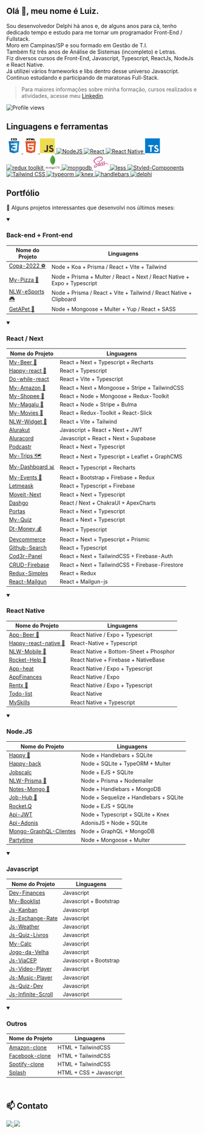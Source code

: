 ## Olá 👋, meu nome é Luiz.

Sou desenvolvedor Delphi há anos e, de alguns anos para cá, tenho dedicado tempo e estudo para me tornar um programador Front-End / Fullstack.<br/>
Moro em Campinas/SP e sou formado em Gestão de T.I.<br/>
Também fiz três anos de Análise de Sistemas (incompleto) e Letras.<br/>
Fiz diversos cursos de Front-End, Javascript, Typescript, ReactJs, NodeJs e React Native.<br/>
Já utilizei vários frameworks e libs dentro desse universo Javascript.<br/>
Continuo estudando e participando de maratonas Full-Stack.<br/>
>Para maiores informações sobre minha formação, cursos realizados e atividades, acesse meu [Linkedin](https://www.linkedin.com/in/luiz-silv%C3%A9rio-de-oliveira-6b6067210/).

<p align="left"> <img src="https://komarev.com/ghpvc/?username=luiizsilverio&color=yellow" alt="Profile views" /> </p>

## Linguagens e ferramentas

<p align="left"> 
  <a href="https://www.w3schools.com/css/" target="_blank" rel="noreferrer"> 
    <img src="https://raw.githubusercontent.com/devicons/devicon/master/icons/css3/css3-original-wordmark.svg" alt="css3" width="40" height="40"/>
  </a> 
  <a href="https://www.w3schools.com/html/" target="_blank" rel="noreferrer"> 
    <img src="https://raw.githubusercontent.com/devicons/devicon/master/icons/html5/html5-original-wordmark.svg" alt="html5" width="40" height="40"/> 
  </a>  
  <a href="https://developer.mozilla.org/en-US/docs/Web/JavaScript" target="_blank" rel="noreferrer"> 
    <img src="https://raw.githubusercontent.com/devicons/devicon/master/icons/javascript/javascript-original.svg" alt="javascript" width="40" height="40"/> 
  </a>
  <a href="https://nodejs.org/en/docs" target="_blank" rel="noreferrer">
    <img src="https://pbs.twimg.com/profile_images/1262824892535373825/BiXDFDDp_400x400.jpg" alt="NodeJS" width="40" height="40" />
  </a>
  <a href="https://pt-br.reactjs.org/docs/getting-started.html" target="_blank" rel="noreferrer">
    <img src="https://cdn4.iconfinder.com/data/icons/logos-3/600/React.js_logo-512.png" alt="React" width="40" height="40" />
  </a>
  <a href="https://reactnative.dev/docs/getting-started" target="_blank" rel="noreferrer">
    <img src="https://d33wubrfki0l68.cloudfront.net/554c3b0e09cf167f0281fda839a5433f2040b349/ecfc9/img/header_logo.svg" alt="React Native" width="40" height="40" />
  </a>
  <a href="https://www.typescriptlang.org/" target="_blank" rel="noreferrer"> 
    <img src="https://raw.githubusercontent.com/devicons/devicon/master/icons/typescript/typescript-original.svg" alt="typescript" width="40" height="40"/> 
  </a> 
  <a href="https://redux-toolkit.js.org" target="_blank" rel="noreferrer"> 
    <img src="https://d33wubrfki0l68.cloudfront.net/0834d0215db51e91525a25acf97433051f280f2f/c30f5/img/redux.svg" alt="redux toolkit" width="40" height="40"/> 
  </a>     
  <a href="https://www.mongodb.com/" target="_blank" rel="noreferrer"> 
    <img src="https://raw.githubusercontent.com/devicons/devicon/master/icons/mongodb/mongodb-original-wordmark.svg" alt="mongodb" width="40" height="40"/> 
  </a> 
  <a href="https://www.postgresql.org" target="_blank" rel="noreferrer">
    <img src="https://www.postgresql.org/media/img/about/press/elephant.png" alt="mongodb" width="40" height="40"/> 
  </a>
  <a href="https://sass-lang.com" target="_blank" rel="noreferrer"> 
    <img src="https://raw.githubusercontent.com/devicons/devicon/master/icons/sass/sass-original.svg" alt="sass" width="40" height="40"/> 
  </a>
  <a href="https://lesscss.org/usage/" target="_blank" rel="noreferrer"> 
    <img src="https://i1.wp.com/www.casamidia.com.br/wp-content/uploads/2016/03/less-logo.png?ssl=1" alt="less" width="40" height="40"/> 
  </a>
  <a href="https://styled-components.com" target="_blank" rel="noreferrer"> 
    <img src="https://images.opencollective.com/styled-components/fab37df/logo.png" alt="Styled-Components" width="40" height="40"/> 
  </a>  
  <a href="https://tailwindcss.com" target="_blank" rel="noreferrer"> 
    <img src="https://images.opencollective.com/tailwindcss/5cfb17e/logo/256.png" alt="Tailwind CSS" width="40" height="40"/> 
  </a>    
  <a href="https://typeorm.io/#/" target="_blank" rel="noreferrer">
    <img src="https://avatars.githubusercontent.com/u/20165699" alt="typeorm" width="40" height="40"/> 
  </a>
  <a href="https://knexjs.org" target="_blank" rel="noreferrer">
    <img src="https://www.philipotoole.com/wp-content/uploads/2020/02/knex-150x150.png" alt="knex" width="40" height="40"/> 
  </a>   
  <a href="https://handlebarsjs.com/" target="_blank" rel="noreferrer">
    <img src="https://handlebarsjs.com/images/handlebars_logo.png" alt="handlebars" width="40" height="40"/> 
  </a>  
  <a href="https://www.embarcadero.com/br/products/delphi" target="_blank" rel="noreferrer">
    <img src="https://upload.wikimedia.org/wikipedia/commons/b/bd/Delphi_Language_Logo.png" alt="delphi" width="40" height="40"/> 
  </a>
</p>

## Portfólio

🤩 Alguns projetos interessantes que desenvolvi nos últimos meses:

<details open>
  <summary><h3>Back-end + Front-end</h3></summary>
  
  | Nome do Projeto | Linguagens |
  |------|-------|
  | [Copa-2022 ⚽](https://github.com/luiizsilverio/codarme-copa) | Node + Koa + Prisma / React + Vite + Tailwind |
  | [My-Pizza 🍕](https://github.com/luiizsilverio/pizzaria) | Node + Prisma + Multer / React + Next / React Native + Expo + Typescript |
  | [NLW-eSports 🎮](https://github.com/luiizsilverio/nlw-esports) | Node + Prisma / React + Vite + Tailwind / React Native + Clipboard |
  | [GetAPet 🐶](https://github.com/luiizsilverio/getapet) | Node + Mongoose + Multer + Yup / React + SASS |
  
</details>

<details open>
  <summary><h3>React / Next</h3></summary>
  
  | Nome do Projeto | Linguagens |
  |------|-------|
  | [My-Beer 🍺](https://github.com/luiizsilverio/web-beer) | React + Next + Typescript + Recharts |
  | [Happy-react 🤗](https://github.com/luiizsilverio/happy-react) | React + Typescript |
  | [Do-while-react](https://github.com/luiizsilverio/do-while-react) | React + Vite + Typescript |
  | [My-Amazon 🛒](https://github.com/luiizsilverio/my-amazon) | React + Next + Mongoose + Stripe + TailwindCSS |
  | [My-Shopee 🛒](https://github.com/luiizsilverio/my-shopee) | React + Node + Mongoose + Redux-Toolkit |
  | [My-Magalu 👜](https://github.com/luiizsilverio/my-magalu) | React + Node + Stripe + Bulma |
  | [My-Movies 🎥](https://github.com/luiizsilverio/my-movies) | React + Redux-Toolkit + React-Slick |
  | [NLW-Widget 🐛](https://github.com/luiizsilverio/nlw-widget) | React + Vite + Tailwind |
  | [Alurakut](https://github.com/luiizsilverio/alurakut) | Javascript + React + Next + JWT |
  | [Aluracord](https://github.com/luiizsilverio/aluracord) | Javascript + React + Next + Supabase |
  | [Podcastr](https://github.com/luiizsilverio/podcastr) | React + Next + Typescript |
  | [My-Trips 🗺](https://github.com/luiizsilverio/my-trips) | React + Next + Typescript + Leaflet + GraphCMS |
  | [My-Dashboard 📊](https://github.com/luiizsilverio/my-dashboard) | React + Typescript + Recharts |
  | [My-Events 🍷](https://github.com/luiizsilverio/eventos) | React + Bootstrap + Firebase + Redux |
  | [Letmeask](https://github.com/luiizsilverio/letmeask) | React + Typescript + Firebase |
  | [Moveit-Next](https://github.com/luiizsilverio/moveit-next) | React + Next + Typescript |
  | [Dashgo](https://github.com/luiizsilverio/dashgo) | React / Next + ChakraUI + ApexCharts |
  | [Portas](https://github.com/luiizsilverio/react-portas) | React + Next + Typescript |
  | [My-Quiz](https://github.com/luiizsilverio/next-quiz) | React + Next + Typescript |  
  | [Dt-Money 💰](https://github.com/luiizsilverio/dtmoney) | React + Typescript |
  | [Devcommerce](https://github.com/luiizsilverio/devcommerce) | React + Next + Typescript + Prismic |
  | [Github-Search](https://github.com/luiizsilverio/github-search) | React + Typescript |
  | [Cod3r-Panel](https://github.com/luiizsilverio/tailwind-panel) | React + Next + TailwindCSS + Firebase-Auth |
  | [CRUD-Firebase](https://github.com/luiizsilverio/crud-firebase) | React + Next + TailwindCSS + Firebase-Firestore |
  | [Redux-Simples](https://github.com/luiizsilverio/redux-simples) | React + Redux |
  | [React-Mailgun](https://github.com/luiizsilverio/react-mailgun) | React + Mailgun-js |
      
</details>  

<details open>
  <summary><h3>React Native</h3></summary>
    
  | Nome do Projeto | Linguagens |
  |------|-------|
  | [App-Beer 🍻](https://github.com/luiizsilverio/app-beer-json-server) | React Native / Expo + Typescript |
  | [Happy-react-native 🤗](https://github.com/luiizsilverio/happy-react-native) | React-Native + Typescript |   
  | [NLW-Mobile 🐛](https://github.com/luiizsilverio/nlw-mobile) | React Native + Bottom-Sheet + Phosphor |
  | [Rocket-Help 🚀](https://github.com/luiizsilverio/help) | React Native + Firebase + NativeBase |
  | [App-heat](https://github.com/luiizsilverio/app-heat) | React Native / Expo + Typescript |
  | [AppFinances](https://github.com/luiizsilverio/appfinances) | React Native / Expo |
  | [Rentx 🚗](https://github.com/luiizsilverio/rentx) | React Native / Expo + Typescript |
  | [Todo-list](https://github.com/luiizsilverio/todo-list) | React Native |
  | [MySkills](https://github.com/luiizsilverio/mySkills/tree/master) | React Native + Typescript |
    
</details>      
    
<details open>
  <summary><h3>Node.JS</h3></summary>
    
  | Nome do Projeto | Linguagens |
  |------|-------|
  | [Happy 🤗](https://github.com/luiizsilverio/happy) | Node + Handlebars + SQLite |
  | [Happy-back](https://github.com/luiizsilverio/happy-back) | Node + SQLite + TypeORM + Multer |
  | [Jobscalc](https://github.com/luiizsilverio/jobscalc) | Node + EJS + SQLite |
  | [NLW-Prisma 🐛](https://github.com/luiizsilverio/nlw-prisma) | Node + Prisma + Nodemailer |
  | [Notes-Mongo 🍃](https://github.com/luiizsilverio/notes_mongo) | Node + Handlebars + MongoDB |
  | [Job-Hub 🔎](https://github.com/luiizsilverio/job-hub) | Node + Sequelize + Handlebars + SQLite |
  | [Rocket.Q](https://github.com/luiizsilverio/rocket.q) | Node + EJS + SQLite |
  | [Api-JWT](https://github.com/luiizsilverio/node-typescript) | Node + Typescript + SQLite + Knex |
  | [Api-Adonis](https://github.com/luiizsilverio/adonis) | AdonisJS + Node + SQLite |
  | [Mongo-GraphQL-Clientes](https://github.com/luiizsilverio/mongo-graphql-clientes) | Node + GraphQL + MongoDB |
  | [Partytime](https://github.com/luiizsilverio/partytime) | Node + Mongoose + Multer |
  
</details>      
    
<details open>
  <summary><h3>Javascript</h3></summary>
    
  | Nome do Projeto | Linguagens |
  |------|-------|
  | [Dev-Finances](https://github.com/luiizsilverio/dev-finances) | Javascript |
  | [My-Booklist](https://github.com/luiizsilverio/js-booklist) | Javascript + Bootstrap |
  | [Js-Kanban](https://github.com/luiizsilverio/js-kanban) | Javascript |
  | [Js-Exchange-Rate](https://github.com/luiizsilverio/js-exchange-rate) | Javascript |
  | [Js-Weather](https://github.com/luiizsilverio/js-weather) | Javascript |
  | [Js-Quiz-Livros](https://github.com/luiizsilverio/js-quiz-livros) | Javascript |
  | [My-Calc](https://github.com/luiizsilverio/my-calc) | Javascript |
  | [Jogo-da-Velha](https://github.com/luiizsilverio/js-velha) | Javascript |
  | [Js-ViaCEP](https://github.com/luiizsilverio/js-viacep) | Javascript + Bootstrap |
  | [Js-Video-Player](https://github.com/luiizsilverio/js-video-player) | Javascript |
  | [Js-Music-Player](https://github.com/luiizsilverio/js-music-player) | Javascript |
  | [Js-Quiz-Dev](https://github.com/luiizsilverio/js-quiz-dev) | Javascript |
  | [Js-Infinite-Scroll](https://github.com/luiizsilverio/js-infinite-scroll) | Javascript |    
    
</details>             

<details open>
  <summary><h3>Outros</h3></summary>
  
  | Nome do Projeto | Linguagens |
  |------|-------|
  | [Amazon-clone](https://github.com/luiizsilverio/amazon-clone) | HTML + TailwindCSS |
  | [Facebook-clone](https://github.com/luiizsilverio/facebook-clone) | HTML + TailwindCSS |
  | [Spotify-clone](https://github.com/luiizsilverio/js-spotify) | HTML + TailwindCSS |
  | [Splash](https://github.com/luiizsilverio/habitual-splash) | HTML + CSS + Javascript |

<br />
    
## 📫 Contato

<a href = "mailto:luiiz.silverio@gmail.com" target="_blank">
  <img src="https://img.shields.io/badge/-Gmail-D14836?style=for-the-badge&logo=gmail&logoColor=white">
  </a>
<a href="https://www.linkedin.com/in/luiz-silv%C3%A9rio-de-oliveira-6b6067210/" target="_blank">
  <img src="https://img.shields.io/badge/-LinkedIn-%230077B5?style=for-the-badge&logo=linkedin&logoColor=white">
</a>

<!--
**luiizsilverio/luiizsilverio** is a ✨ _special_ ✨ repository because its `README.md` (this file) appears on your GitHub profile.

Here are some ideas to get you started:

- 🔭 I’m currently working on ...
- 🌱 I’m currently learning ...
- 👯 I’m looking to collaborate on ...
- 🤔 I’m looking for help with ...
- 💬 Ask me about ...
- 📫 How to reach me: ...
- 😄 Pronouns: ...
- ⚡ Fun fact: ...
-->
